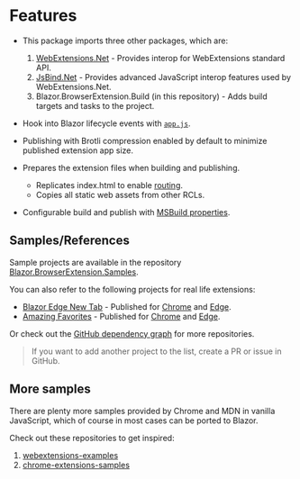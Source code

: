 # Features

- This package imports three other packages, which are:
  1. [WebExtensions.Net](https://github.com/mingyaulee/WebExtensions.Net) - Provides interop for WebExtensions standard API.
  2. [JsBind.Net](https://github.com/mingyaulee/JsBind.Net) - Provides advanced JavaScript interop features used by WebExtensions.Net.
  3. Blazor.BrowserExtension.Build (in this repository) - Adds build targets and tasks to the project.

- Hook into Blazor lifecycle events with [`app.js`](03_01_app.js.md).
- Publishing with Brotli compression enabled by default to minimize published extension app size.

- Prepares the extension files when building and publishing.
  - Replicates index.html to enable [routing](04_02_Routing.md).
  - Copies all static web assets from other RCLs.

- Configurable build and publish with [MSBuild properties](04_01_ConfigureBuild.md).

## Samples/References

Sample projects are available in the repository [Blazor.BrowserExtension.Samples](https://github.com/mingyaulee/Blazor.BrowserExtension.Samples).

You can also refer to the following projects for real life extensions:

- [Blazor Edge New Tab](https://github.com/dragnilar/EdgeExtensionsBlazor) - Published for [Chrome](https://chrome.google.com/webstore/detail/blazor-edge-new-tab/bdcfngldhocoffghnlmhibpifmoakiec) and [Edge](https://microsoftedge.microsoft.com/addons/detail/blazor-edge-new-tab/bfhdepjammnaoddhikhogfbnikmeocfj).
- [Amazing Favorites](https://github.com/Amazing-Favorites/Amazing-Favorites) - Published for [Chrome](https://chrome.google.com/webstore/detail/amazing-favorites/podhpclhgkdeiechkdceginfehfanhcb) and [Edge](https://microsoftedge.microsoft.com/addons/detail/amazing-favorites/bknjgbpkaloajcphccpcnahegfglfiei).

Or check out the [GitHub dependency graph](https://github.com/mingyaulee/Blazor.BrowserExtension/network/dependents) for more repositories.

> If you want to add another project to the list, create a PR or issue in GitHub.


## More samples

There are plenty more samples provided by Chrome and MDN in vanilla JavaScript, which of course in most cases can be ported to Blazor.

Check out these repositories to get inspired:

1. [webextensions-examples](https://github.com/mdn/webextensions-examples)
2. [chrome-extensions-samples](https://github.com/GoogleChrome/chrome-extensions-samples)
